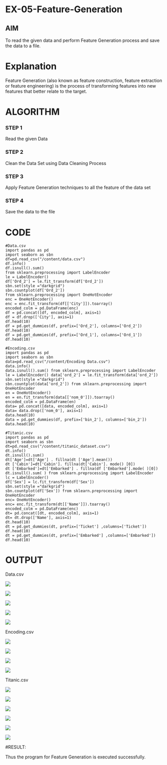 # EX-05-Feature-Generation


## AIM
To read the given data and perform Feature Generation process and save the data to a file. 

# Explanation
Feature Generation (also known as feature construction, feature extraction or feature engineering) is the process of transforming features into new features that better relate to the target.
 

# ALGORITHM
### STEP 1
Read the given Data
### STEP 2
Clean the Data Set using Data Cleaning Process
### STEP 3
Apply Feature Generation techniques to all the feature of the data set
### STEP 4
Save the data to the file


# CODE
```
#Data.csv
import pandas as pd   
import seaborn as sbn 
df=pd.read_csv("/content/data.csv") 
df.info() 
df.isnull().sum()
from sklearn.preprocessing import LabelEncoder 
le = LabelEncoder() 
df['Ord_2'] = le.fit_transform(df['Ord_2']) 
sbn.set(style ="darkgrid") 
sbn.countplot(df['Ord_2'])
from sklearn.preprocessing import OneHotEncoder 
enc = OneHotEncoder() 
enc = enc.fit_transform(df[['City']]).toarray() 
encoded_colm = pd.DataFrame(enc) 
df = pd.concat([df, encoded_colm], axis=1) 
df = df.drop(['City'], axis=1) 
df.head(10) 
df = pd.get_dummies(df, prefix=['Ord_2'], columns=['Ord_2']) 
df.head(10) 
df = pd.get_dummies(df, prefix=['Ord_1'], columns=['Ord_1']) 
df.head(10)

#Encoding.csv
import pandas as pd 
import seaborn as sbn 
data=pd.read_csv("/content/Encoding Data.csv") 
data.info() 
data.isnull().sum() from sklearn.preprocessing import LabelEncoder 
le = LabelEncoder() data['ord_2'] = le.fit_transform(data['ord_2']) 
sbn.set(style ="darkgrid") 
sbn.countplot(data['ord_2']) from sklearn.preprocessing import OneHotEncoder 
en = OneHotEncoder() 
en = en.fit_transform(data[['nom_0']]).toarray() 
encoded_colm = pd.DataFrame(en) 
data= pd.concat([data, encoded_colm], axis=1) 
data= data.drop(['nom_0'], axis=1) 
data.head(10) 
data = pd.get_dummies(df, prefix=['bin_2'], columns=['bin_2']) 
data.head(10)

#Titanic.csv
import pandas as pd 
import seaborn as sbn 
dt=pd.read_csv("/content/titanic_dataset.csv") 
dt.info() 
dt.isnull().sum() 
dt['Age']=dt['Age'] . fillna(dt ['Age'].mean()) 
dt ['Cabin']=dt['Cabin']. fillna(dt['Cabin']. mode() [0]) 
dt ['Embarked']=dt['Embarked'] . fillna(df ['Embarked'].mode( )[0]) 
dt.isnull().sum( ) from sklearn.preprocessing import LabelEncoder 
lc = LabelEncoder() 
df['Sex'] = lc.fit_transform(df['Sex']) 
sbn.set(style ="darkgrid") 
sbn.countplot(df['Sex']) from sklearn.preprocessing import OneHotEncoder 
enc= OneHotEncoder() 
enc= enc.fit_transform(dt[['Name']]).toarray() 
encoded_colm = pd.DataFrame(enc) 
dt= pd.concat([dt, encoded_colm], axis=1) 
dt= dt.drop(['Name'], axis=1) 
dt.head(10) 
dt = pd.get_dummies(dt, prefix=['Ticket'] ,columns=['Ticket']) 
df.head(10) 
dt = pd.get_dummies(dt, prefix=['Embarked'] ,columns=['Embarked']) 
df.head(10)

```

# OUTPUT

Data.csv

![](https://github.com/Hariharan5354/EX-05-Feature-Generation/blob/main/01.png)

![](https://github.com/Hariharan5354/EX-05-Feature-Generation/blob/main/02.png)

![](https://github.com/Hariharan5354/EX-05-Feature-Generation/blob/main/03.png)

![](https://github.com/Hariharan5354/EX-05-Feature-Generation/blob/main/04.png)

![](https://github.com/Hariharan5354/EX-05-Feature-Generation/blob/main/05.png)


Encoding.csv

![](https://github.com/Hariharan5354/EX-05-Feature-Generation/blob/main/06.png)

![](https://github.com/Hariharan5354/EX-05-Feature-Generation/blob/main/07.png)

![](https://github.com/Hariharan5354/EX-05-Feature-Generation/blob/main/08.png)

![](https://github.com/Hariharan5354/EX-05-Feature-Generation/blob/main/09.png)


Titanic.csv

![](https://github.com/Hariharan5354/EX-05-Feature-Generation/blob/main/10.png)

![](https://github.com/Hariharan5354/EX-05-Feature-Generation/blob/main/11.png)

![](https://github.com/Hariharan5354/EX-05-Feature-Generation/blob/main/12.png)

![](https://github.com/Hariharan5354/EX-05-Feature-Generation/blob/main/13.png)

![](https://github.com/Hariharan5354/EX-05-Feature-Generation/blob/main/14.png)

![](https://github.com/Hariharan5354/EX-05-Feature-Generation/blob/main/15.png)


#RESULT:

Thus the program for Feature Generation is executed successfully.
